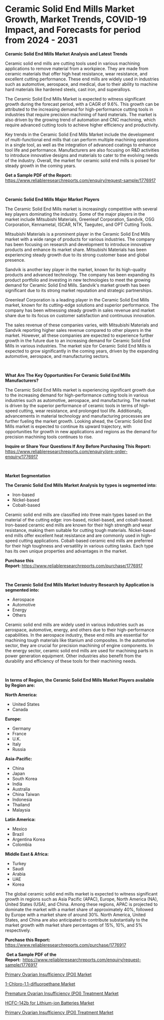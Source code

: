 <p><h1>Ceramic Solid End Mills Market Growth, Market Trends, COVID-19 Impact, and Forecasts for period from 2024 - 2031</h1></p><p><strong>Ceramic Solid End Mills Market Analysis and Latest Trends</strong></p>
<p><p>Ceramic solid end mills are cutting tools used in various machining applications to remove material from a workpiece. They are made from ceramic materials that offer high heat resistance, wear resistance, and excellent cutting performance. These end mills are widely used in industries such as automotive, aerospace, and medical, due to their ability to machine hard materials like hardened steels, cast iron, and superalloys.</p><p>The Ceramic Solid End Mills Market is expected to witness significant growth during the forecast period, with a CAGR of 9.6%. This growth can be attributed to the increasing demand for high-performance cutting tools in industries that require precision machining of hard materials. The market is also driven by the growing trend of automation and CNC machining, which require advanced cutting tools to achieve higher efficiency and productivity.</p><p>Key trends in the Ceramic Solid End Mills Market include the development of multi-functional end mills that can perform multiple machining operations in a single tool, as well as the integration of advanced coatings to enhance tool life and performance. Manufacturers are also focusing on R&D activities to introduce innovative designs and materials to cater to the evolving needs of the industry. Overall, the market for ceramic solid end mills is poised for steady growth in the coming years.</p></p>
<p><strong>Get a Sample PDF of the Report:&nbsp;</strong> <a href="https://www.reliableresearchreports.com/enquiry/request-sample/1776917">https://www.reliableresearchreports.com/enquiry/request-sample/1776917</a></p>
<p>&nbsp;</p>
<p><strong>Ceramic Solid End Mills Major Market Players</strong></p>
<p><p>The Ceramic Solid End Mills market is increasingly competitive with several key players dominating the industry. Some of the major players in the market include Mitsubishi Materials, Greenleaf Corporation, Sandvik, OSG Corporation, Kennametal, ISCAR, NTK, Taegutec, and OPT Cutting Tools.</p><p>Mitsubishi Materials is a prominent player in the Ceramic Solid End Mills market with a wide range of products for various industries. The company has been focusing on research and development to introduce innovative products and enhance its market share. Mitsubishi Materials has been experiencing steady growth due to its strong customer base and global presence.</p><p>Sandvik is another key player in the market, known for its high-quality products and advanced technology. The company has been expanding its product portfolio and investing in new technologies to meet the growing demand for Ceramic Solid End Mills. Sandvik's market growth has been significant due to its strong market reputation and strategic partnerships.</p><p>Greenleaf Corporation is a leading player in the Ceramic Solid End Mills market, known for its cutting-edge solutions and superior performance. The company has been witnessing steady growth in sales revenue and market share due to its focus on customer satisfaction and continuous innovation.</p><p>The sales revenue of these companies varies, with Mitsubishi Materials and Sandvik reporting higher sales revenue compared to other players in the market. However, all these companies are expected to experience further growth in the future due to an increasing demand for Ceramic Solid End Mills in various industries. The market size for Ceramic Solid End Mills is expected to grow significantly in the coming years, driven by the expanding automotive, aerospace, and manufacturing sectors.</p></p>
<p>&nbsp;</p>
<p><strong>What Are The Key Opportunities For Ceramic Solid End Mills Manufacturers?</strong></p>
<p><p>The Ceramic Solid End Mills market is experiencing significant growth due to the increasing demand for high-performance cutting tools in various industries such as automotive, aerospace, and manufacturing. The market is driven by the superior performance of ceramic tools in terms of high-speed cutting, wear resistance, and prolonged tool life. Additionally, advancements in material technology and manufacturing processes are further fueling the market growth. Looking ahead, the Ceramic Solid End Mills market is expected to continue its upward trajectory, with opportunities for growth in new applications and regions as the demand for precision machining tools continues to rise.</p></p>
<p><strong>Inquire or Share Your Questions If Any Before Purchasing This Report:</strong> <a href="https://www.reliableresearchreports.com/enquiry/pre-order-enquiry/1776917">https://www.reliableresearchreports.com/enquiry/pre-order-enquiry/1776917</a></p>
<p>&nbsp;</p>
<p><strong>Market Segmentation</strong></p>
<p><strong>The Ceramic Solid End Mills Market Analysis by types is segmented into:</strong></p>
<p><ul><li>Iron-based</li><li>Nickel-based</li><li>Cobalt-based</li></ul></p>
<p><p>Ceramic solid end mills are classified into three main types based on the material of the cutting edge: iron-based, nickel-based, and cobalt-based. Iron-based ceramic end mills are known for their high strength and wear resistance, making them suitable for cutting tough materials. Nickel-based end mills offer excellent heat resistance and are commonly used in high-speed cutting applications. Cobalt-based ceramic end mills are preferred for their high toughness and versatility in various cutting tasks. Each type has its own unique properties and advantages in the market.</p></p>
<p><strong>Purchase this Report:&nbsp;</strong><a href="https://www.reliableresearchreports.com/purchase/1776917">https://www.reliableresearchreports.com/purchase/1776917</a></p>
<p>&nbsp;</p>
<p><strong>The Ceramic Solid End Mills Market Industry Research by Application is segmented into:</strong></p>
<p><ul><li>Aerospace</li><li>Automotive</li><li>Energy</li><li>Others</li></ul></p>
<p><p>Ceramic solid end mills are widely used in various industries such as aerospace, automotive, energy, and others due to their high-performance capabilities. In the aerospace industry, these end mills are essential for machining tough materials like titanium and composites. In the automotive sector, they are crucial for precision machining of engine components. In the energy sector, ceramic solid end mills are used for machining parts in power generation equipment. Other industries also benefit from the durability and efficiency of these tools for their machining needs.</p></p>
<p>&nbsp;</p>
<p><strong>In terms of Region, the Ceramic Solid End Mills Market Players available by Region are:</strong></p>
<p>
    <p> <strong> North America: </strong>
        <ul>
            <li>United States</li>
            <li>Canada</li>
        </ul>
        </p> 
    <p> <strong> Europe: </strong>
        <ul>
            <li>Germany</li>
            <li>France</li>
            <li>U.K.</li>
            <li>Italy</li>
            <li>Russia</li>
        </ul>
        </p> 
    <p> <strong> Asia-Pacific: </strong>
        <ul>
            <li>China</li>
            <li>Japan</li>
            <li>South Korea</li>
            <li>India</li>
            <li>Australia</li>
            <li>China Taiwan</li>
            <li>Indonesia</li>
            <li>Thailand</li>
            <li>Malaysia</li>
        </ul>
        </p> 
    <p> <strong> Latin America: </strong>
        <ul>
            <li>Mexico</li>
            <li>Brazil</li>
            <li>Argentina Korea</li>
            <li>Colombia</li>
        </ul>
        </p> 
    <p> <strong> Middle East & Africa: </strong>
        <ul>
            <li>Turkey</li>
            <li>Saudi</li>
            <li>Arabia</li>
            <li>UAE</li>
            <li>Korea</li>
        </ul>
    </p>
    </p>
<p><p>The global ceramic solid end mills market is expected to witness significant growth in regions such as Asia Pacific (APAC), Europe, North America (NA), United States (USA), and China. Among these regions, APAC is projected to dominate the market with a market share of approximately 40%, followed by Europe with a market share of around 30%. North America, United States, and China are also anticipated to contribute substantially to the market growth with market share percentages of 15%, 10%, and 5% respectively.</p></p>
<p><strong>Purchase this Report: </strong><a href="https://www.reliableresearchreports.com/purchase/1776917">https://www.reliableresearchreports.com/purchase/1776917</a></p>
<p>&nbsp;<strong>Get a Sample PDF of the Report:&nbsp;&nbsp;</strong><a href="https://www.reliableresearchreports.com/enquiry/request-sample/1776917">https://www.reliableresearchreports.com/enquiry/request-sample/1776917</a></p>
<p><strong></strong></p>
<p><p><a href="https://github.com/luckyshygirl/Market-Research-Report-List-3/blob/main/primary-ovarian-insufficiency-poi-market.md">Primary Ovarian Insufficiency (POI) Market</a></p><p><a href="https://github.com/arionmp/Market-Research-Report-List-2/blob/main/1-chloro-11-difluoroethane-market.md">1-Chloro-1,1-difluoroethane Market</a></p><p><a href="https://github.com/vimar16th/Market-Research-Report-List-3/blob/main/premature-ovarian-insufficiency-poi-treatment-market.md">Premature Ovarian Insufficiency (POI) Treatment Market</a></p><p><a href="https://github.com/pgtimber/Market-Research-Report-List-1/blob/main/hcfc-142b-for-lithium-ion-batteries-market.md">HCFC-142b for Lithium-ion Batteries Market</a></p><p><a href="https://github.com/markusgodoy/Market-Research-Report-List-2/blob/main/primary-ovarian-insufficiency-poi-treatment-market.md">Primary Ovarian Insufficiency (POI) Treatment Market</a></p></p>